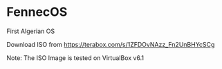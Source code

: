 # FennecOS
First Algerian OS

Download ISO from https://terabox.com/s/1ZFDOvNAzz_Fn2UnBHYcSCg

Note: The ISO Image is tested on VirtualBox v6.1
